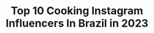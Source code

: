 ---
title: Top 10 Cooking Instagram Influencers In Brazil in 2023
description: >-
  Find top cooking Instagram influencers in Brazil in 2023. Most popular hashtags: #food #receita #receitas.
platform: Instagram
hits: 381
text_top: Discover the top-rated Instagram accounts on inBeat.
text_bottom: inBeat holds 381 Instagram influencers like this in Brazil for you to connect with.
profiles:
  - username: "luizabezerra"
    fullname: >-
      Luiza Helena Bezerra
    bio: >-
      Jesus Family Beauty tips Cooking|recipes Mom Married 👇🏻 Assessoria @marcellazevedo_
    location: "Brazil"
    followers: 162578
    engagement: 221
    commentsToLikes: 0.033166
    id: ck5zqbm9uub1x0i14tzt94o6y
    verified: false
    hashtags: "#xmastree, #ootd, #nopoo, #muaythai"
  - username: "gabymenotti"
    fullname: >-
      Marília Gabriela
    bio: >-
      ✨I'm Blessed!✨ ❤️Cristã, esposa e mãe 📚Psicóloga 👩🏻‍🍳Healthy cooking🍃💪🏻 ▫️Embaixadora da @capebh 👧🏻Mother of @jujumenotti
    location: "Brazil"
    followers: 120955
    engagement: 165
    commentsToLikes: 0.342921
    id: ck5c70l5h6knv0i11xvc4low1
    verified: false
    hashtags: "#deuse, #deus, #publi, #jujumenottifaz7"
  - username: "gabriellalenzi"
    fullname: >-
      Gabriella Lenzi
    bio: >-
      🇬🇧|🇧🇷 📍currently: LONDON 🇬🇧 🌎fashion/lifestyle/✈travel/sports/cooking 🍴@aroundcuisines 📩info@gabriellalenzi.com.br ♥Cx.Postal:81222-CEP:04534-970
    location: "Brazil"
    followers: 1479236
    engagement: 139
    commentsToLikes: 0.013247
    id: ck6tw67hyq7yp0j71xg9je7d2
    verified: true
    hashtags: "#london, #greece, #zakynthos, #zante"
  - username: "cozinhadesesperada"
    fullname: >-
      Cozinha Desesperada
    bio: >-
      receitas como a vida real: na base do desespero. - 🇺🇸🇨🇦🇬🇧 inglês: @desperate.cooking 🇦🇹🇩🇪 alemão: @verzweifeltkochen 👨🏻‍🍳 pessoal: @caarven
    location: "Brazil"
    followers: 225367
    engagement: 813
    commentsToLikes: 0.021980
    id: ckaovqes85pdb0i78639byiss
    verified: false
    hashtags: "#cozinha, #fitness, #receita, #saudavel"
  - username: "agusshilton"
    fullname: >-
      A G U S T I N A  S H I L T O N
    bio: >-
      🦋 diseñadora de indumentaria / UBA buenos aires / ARG @cookingwithagus_
    location: "Brazil"
    followers: 3170
    engagement: 1300
    commentsToLikes: 0.021027
    id: ck0w30723qz1u0i19pkcz457n
    verified: false
    hashtags: "#qarentena"
  - username: "matranchesi"
    fullname: >-
      Marcella Tranchesi
    bio: >-
      🇧🇷 Beauty__Cooking__Fashion__Lifestyle . marcella@matranchesi.com.br . 👇 AJUDE AQUI #todosunidos 👇🏻
    location: "Brazil"
    followers: 509531
    engagement: 157
    commentsToLikes: 0.041984
    id: ck0ttitq22wob0i19hx9areqk
    verified: true
    hashtags: "#sepuderfiqueemcasa, #ficaemcasa, #looksdamarcella, #dia61"
  - username: "raf.ael_frasson"
    fullname: >-
      Rafael Frasson
    bio: >-
      ⚙️ Engineer 📸 Amateur photographer (just for fun) ✈️ Backpacker 🏝 Collecting moments, not things 🍰 Cooking & baking enthusiast 🙏🏻 God first
    location: "Brazil"
    followers: 2729
    engagement: 1415
    commentsToLikes: 0.057315
    id: ck6u09f09edhn0j71iax7xjhu
    verified: false
    hashtags: "#igersminasgerais, #streetphotographersfdn, #rotademinas, #uai"
  - username: "yaminahmello"
    fullname: >-
      Yaminah Mello
    bio: >-
      🌚#°🦅🇧🇷👹 𝔬𝔥 𝕯𝖊𝖚𝖘 I play 🎷@yamanystrong, do🐉@epoagbon, @geleia.co⁽ᶜᵒᵒᵏⁱⁿᵍ⁾ 🤓🙌🏾🌱 𝔢𝔲 𝔰ó 𝔮𝔲𝔢𝔯𝔬 é 𝔰𝔢𝔯 𝔣𝔢𝔩𝔦𝔷
    location: "Brazil"
    followers: 6557
    engagement: 670
    commentsToLikes: 0.067719
    id: ck5c4y9k52d6s0i11seg16ke4
    verified: false
    hashtags: "#4creativesbycreatives, #ilysm4artistsweek4, #ilysmart, #ilysm4artists"
  - username: "pauloshin"
    fullname: >-
      Paulo Shin
    bio: >-
      This is art. Cooking is art. - Jesse Pinkman @komahrestaurante
    location: "Brazil"
    followers: 15296
    engagement: 623
    commentsToLikes: 0.022550
    id: ck0ub213wdk9t0i19n24kt5t5
    verified: false
    hashtags: "#avidasemfiltros, #naodeixefecharaconta, #naodeixeacontafechar, #sosbarerestaurante"
  - username: "patriciocarvalho21"
    fullname: >-
      Patricio Carvalho
    bio: >-
      👨‍👩‍👦‍👦 Apenas um pai alimentando sua família 🇧🇷 Comida que brasileiro ama 🙏 Deus é bom o tempo todo
    location: "Brazil"
    followers: 149135
    engagement: 786
    commentsToLikes: 0.069295
    id: ck14j3jgkigck0i190o3zmu64
    verified: false
    hashtags: "#yummy, #foodie, #bbq, #foodies"
---